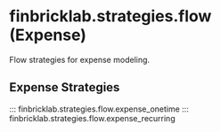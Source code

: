 # finbricklab.strategies.flow (Expense)

Flow strategies for expense modeling.

## Expense Strategies

::: finbricklab.strategies.flow.expense_onetime
::: finbricklab.strategies.flow.expense_recurring
